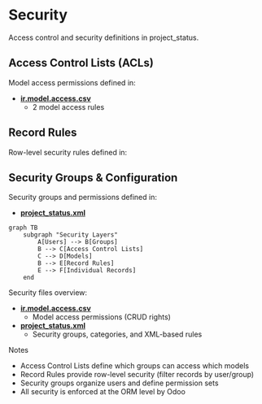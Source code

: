 # Security

Access control and security definitions in project_status.

## Access Control Lists (ACLs)

Model access permissions defined in:
- **[ir.model.access.csv](../project_status/security/ir.model.access.csv)**
  - 2 model access rules

## Record Rules

Row-level security rules defined in:

## Security Groups & Configuration

Security groups and permissions defined in:
- **[project_status.xml](../project_status/security/project_status.xml)**

```mermaid
graph TB
    subgraph "Security Layers"
        A[Users] --> B[Groups]
        B --> C[Access Control Lists]
        C --> D[Models]
        B --> E[Record Rules]
        E --> F[Individual Records]
    end
```

Security files overview:
- **[ir.model.access.csv](../project_status/security/ir.model.access.csv)**
  - Model access permissions (CRUD rights)
- **[project_status.xml](../project_status/security/project_status.xml)**
  - Security groups, categories, and XML-based rules

Notes
- Access Control Lists define which groups can access which models
- Record Rules provide row-level security (filter records by user/group)
- Security groups organize users and define permission sets
- All security is enforced at the ORM level by Odoo

